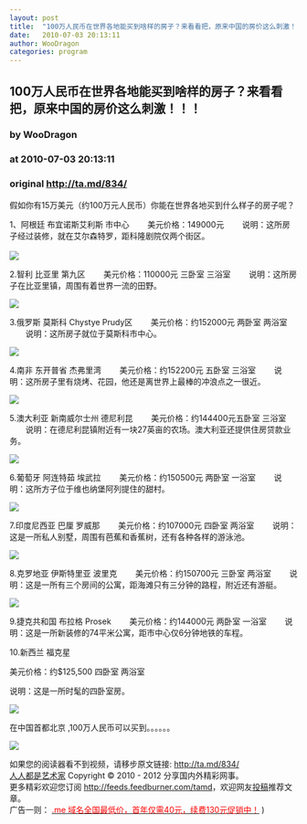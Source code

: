 ```yaml
---
layout: post
title:  "100万人民币在世界各地能买到啥样的房子？来看看把，原来中国的房价这么刺激！！！"
date:   2010-07-03 20:13:11
author: WooDragon
categories: program
---
```


## 100万人民币在世界各地能买到啥样的房子？来看看把，原来中国的房价这么刺激！！！
### by WooDragon
### at 2010-07-03 20:13:11
### original <http://ta.md/834/>

<p>假如你有15万美元（约100万元人民币）你能在世界各地买到什么样子的房子呢？</p><p>1、阿根廷 布宜诺斯艾利斯 市中心 　　美元价格：149000元 　　说明：这所房子经过装修，就在艾尔森特罗，距科隆剧院仅两个街区。<br> <span></span><br> <img src="http://dulei.si/files/045cf5128eaee683f6503b836ffe918e.jpg"></p><p>2.智利 比亚里 第九区 　　美元价格：110000元 三卧室 三浴室 　　说明：这所房子在比亚里镇，周围有着世界一流的田野。</p><p><img src="http://dulei.si/files/fb87f6a4292742d3c7e4ed9f9aabe982.jpg"></p><p>3.俄罗斯 莫斯科 Chystye Prudy区 　　美元价格：约152000元 两卧室 两浴室 　　说明：这所房子就位于莫斯科市中心。</p><p><img src="http://dulei.si/files/8d4fbd0457eafc3c7d72166c01f5c29f.jpg"></p><p>4.南非 东开普省 杰弗里湾 　　美元价格：约152200元 五卧室 三浴室 　　说明：这所房子里有烧烤、花园，他还是离世界上最棒的冲浪点之一很近。</p><p><img src="http://dulei.si/files/e77db00a104aef8b238a08976e0ceb3c.jpg"></p><p>5.澳大利亚 新南威尔士州 德尼利昆 　　美元价格：约144400元五卧室 三浴室 　　说明：在德尼利昆镇附近有一块27英亩的农场。澳大利亚还提供住房贷款业务。</p><p><img src="http://dulei.si/files/a5b82cd26b19bb83b601693a29e249a7.jpg"></p><p>6.葡萄牙 阿连特茹 埃武拉 　　美元价格：约150500元 两卧室 一浴室 　　说明：这所方子位于维也纳堡阿列提住的甜村。</p><p><img src="http://dulei.si/files/4932d455e4117e51b7ff4c42bc9406ee.jpg"></p><p>7.印度尼西亚 巴厘 罗威那 　　美元价格：约107000元 四卧室 两浴室 　　说明：这是一所私人别墅，周围有芭蕉和香蕉树，还有各种各样的游泳池。</p><p><img src="http://dulei.si/files/7bbb5e72d857f6c799c3a1d45a3159db.jpg"></p><p>8.克罗地亚 伊斯特里亚 波里克 　　美元价格：约150700元 三卧室 两浴室 　　说明：这是一所有三个房间的公寓，距海滩只有三分钟的路程，附近还有游艇。</p><p><img src="http://dulei.si/files/ced28fa682455936a77f9e1889462181.jpg"></p><p> 9.捷克共和国 布拉格 Prosek 　　美元价格：约144000元 两卧室 一浴室 　　说明：这是一所新装修的74平米公寓，距市中心仅6分钟地铁的车程。</p><p>10.新西兰 福克星</p><p>美元价格：约$125,500  四卧室 两浴室</p><p>说明：这是一所时髦的四卧室房。</p><p><img src="http://dulei.si/files/dc13913788bbb4fb9f6f96cfda16ebe1.jpg"></p><p>在中国首都北京 ,100万人民币可以买到。。。。。。</p><p><img src="http://dulei.si/files/9b44021ab3b7bb98bd599fd92027ae36.jpg"></p><p>如果您的阅读器看不到视频，请移步原文链接: <a href="http://ta.md/834/">http://ta.md/834/</a> <br> <a href="http://ta.md/">人人都是艺术家</a> Copyright ©   2010 - 2012 分享国内外精彩网事。<br> 更多精彩欢迎您订阅 <a href="http://feeds.feedburner.com/tamd">http://feeds.feedburner.com/tamd</a>，欢迎网友<a href="http://ta.md/delivery/">投稿</a>推荐文章。<br> 广告一则： <a href="http://zi.mu/domain"><font color="red">.me 域名全国最低价，首年仅需40元，续费130元促销中！</font></a> )</p>